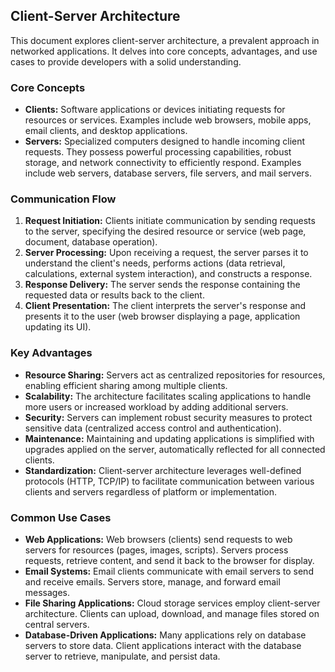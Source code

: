 ## Client-Server Architecture

This document explores client-server architecture, a prevalent approach in networked applications. It delves into core concepts, advantages, and use cases to provide developers with a solid understanding.

### Core Concepts

* **Clients:** Software applications or devices initiating requests for resources or services. Examples include web browsers, mobile apps, email clients, and desktop applications.
* **Servers:** Specialized computers designed to handle incoming client requests. They possess powerful processing capabilities, robust storage, and network connectivity to efficiently respond. Examples include web servers, database servers, file servers, and mail servers.

### Communication Flow

1. **Request Initiation:** Clients initiate communication by sending requests to the server, specifying the desired resource or service (web page, document, database operation).
2. **Server Processing:** Upon receiving a request, the server parses it to understand the client's needs, performs actions (data retrieval, calculations, external system interaction), and constructs a response.
3. **Response Delivery:** The server sends the response containing the requested data or results back to the client.
4. **Client Presentation:** The client interprets the server's response and presents it to the user (web browser displaying a page, application updating its UI).

### Key Advantages

* **Resource Sharing:** Servers act as centralized repositories for resources, enabling efficient sharing among multiple clients.
* **Scalability:** The architecture facilitates scaling applications to handle more users or increased workload by adding additional servers.
* **Security:** Servers can implement robust security measures to protect sensitive data (centralized access control and authentication).
* **Maintenance:** Maintaining and updating applications is simplified with upgrades applied on the server, automatically reflected for all connected clients.
* **Standardization:** Client-server architecture leverages well-defined protocols (HTTP, TCP/IP) to facilitate communication between various clients and servers regardless of platform or implementation.

### Common Use Cases

* **Web Applications:** Web browsers (clients) send requests to web servers for resources (pages, images, scripts). Servers process requests, retrieve content, and send it back to the browser for display.
* **Email Systems:** Email clients communicate with email servers to send and receive emails. Servers store, manage, and forward email messages.
* **File Sharing Applications:** Cloud storage services employ client-server architecture. Clients can upload, download, and manage files stored on central servers.
* **Database-Driven Applications:** Many applications rely on database servers to store data. Client applications interact with the database server to retrieve, manipulate, and persist data.

